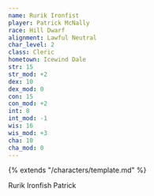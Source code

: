 ```yaml
---
name: Rurik Ironfist
player: Patrick McNally
race: Hill Dwarf
alignment: Lawful Neutral
char_level: 2
class: Cleric
hometown: Icewind Dale
str: 15
str_mod: +2
dex: 10
dex_mod: 0
con: 15
con_mod: +2
int: 8
int_mod: -1
wis: 16
wis_mod: +3
cha: 10
cha_mod: 0
---
```


{% extends "/characters/template.md" %}

Rurik Ironfish
Patrick
